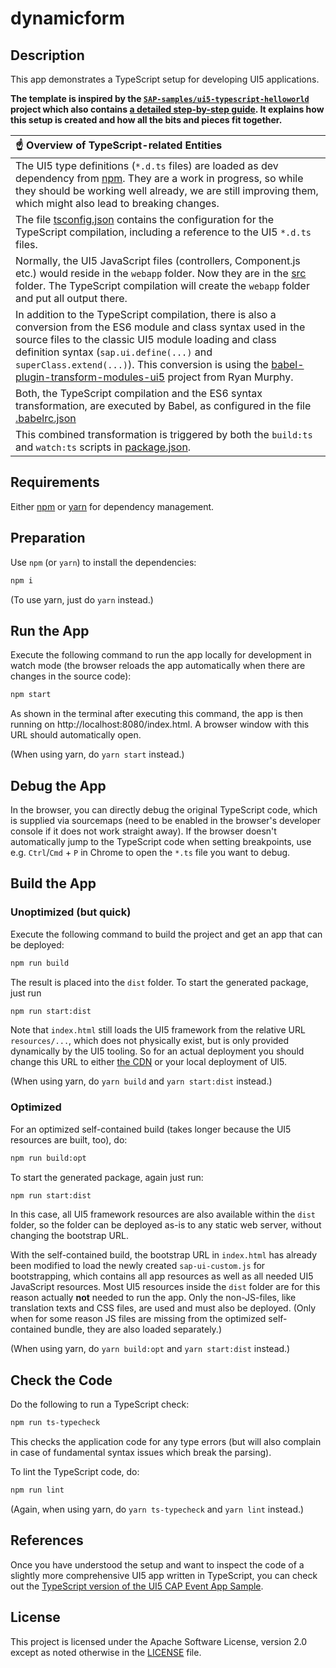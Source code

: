 # dynamicform

## Description

This app demonstrates a TypeScript setup for developing UI5 applications.

**The template is inspired by the [`SAP-samples/ui5-typescript-helloworld`](https://github.com/SAP-samples/ui5-typescript-helloworld) project which also contains [a detailed step-by-step guide](https://github.com/SAP-samples/ui5-typescript-helloworld/blob/main/step-by-step.md). It explains how this setup is created and how all the bits and pieces fit together.**

| :point_up: Overview of TypeScript-related Entities |
|:---------------------------|
| The UI5 type definitions (`*.d.ts` files) are loaded as dev dependency from [npm](https://www.npmjs.com/package/@openui5/ts-types-esm). They are a work in progress, so while they should be working well already, we are still improving them, which might also lead to breaking changes. |
| The file [tsconfig.json](tsconfig.json) contains the configuration for the TypeScript compilation, including a reference to the UI5 `*.d.ts` files. |
| Normally, the UI5 JavaScript files (controllers, Component.js etc.) would reside in the `webapp` folder. Now they are in the [src](src) folder. The TypeScript compilation will create the `webapp` folder and put all output there. |
| In addition to the TypeScript compilation, there is also a conversion from the ES6 module and class syntax used in the source files to the classic UI5 module loading and class definition syntax (`sap.ui.define(...)` and `superClass.extend(...)`). This conversion is using the [babel-plugin-transform-modules-ui5](https://github.com/r-murphy/babel-plugin-transform-modules-ui5) project from Ryan Murphy. |
| Both, the TypeScript compilation and the ES6 syntax transformation, are executed by Babel, as configured in the file [.babelrc.json](.babelrc.json) |
| This combined transformation is triggered by both the `build:ts` and `watch:ts` scripts in [package.json](package.json). |

## Requirements

Either [npm](https://www.npmjs.com/) or [yarn](https://yarnpkg.com/) for dependency management.

## Preparation

Use `npm` (or `yarn`) to install the dependencies:

```sh
npm i
```

(To use yarn, just do `yarn` instead.)

## Run the App

Execute the following command to run the app locally for development in watch mode (the browser reloads the app automatically when there are changes in the source code):

```sh
npm start
```

As shown in the terminal after executing this command, the app is then running on http://localhost:8080/index.html. A browser window with this URL should automatically open.

(When using yarn, do `yarn start` instead.)

## Debug the App

In the browser, you can directly debug the original TypeScript code, which is supplied via sourcemaps (need to be enabled in the browser's developer console if it does not work straight away). If the browser doesn't automatically jump to the TypeScript code when setting breakpoints, use e.g. `Ctrl`/`Cmd` + `P` in Chrome to open the `*.ts` file you want to debug.

## Build the App

### Unoptimized (but quick)

Execute the following command to build the project and get an app that can be deployed:

```sh
npm run build
```

The result is placed into the `dist` folder. To start the generated package, just run

```sh
npm run start:dist
```

Note that `index.html` still loads the UI5 framework from the relative URL `resources/...`, which does not physically exist, but is only provided dynamically by the UI5 tooling. So for an actual deployment you should change this URL to either [the CDN](https://openui5.hana.ondemand.com/#/topic/2d3eb2f322ea4a82983c1c62a33ec4ae) or your local deployment of UI5.

(When using yarn, do `yarn build` and `yarn start:dist` instead.)

### Optimized

For an optimized self-contained build (takes longer because the UI5 resources are built, too), do:

```sh
npm run build:opt
```

To start the generated package, again just run:

```sh
npm run start:dist
```

In this case, all UI5 framework resources are also available within the `dist` folder, so the folder can be deployed as-is to any static web server, without changing the bootstrap URL.

With the self-contained build, the bootstrap URL in `index.html` has already been modified to load the newly created `sap-ui-custom.js` for bootstrapping, which contains all app resources as well as all needed UI5 JavaScript resources. Most UI5 resources inside the `dist` folder are for this reason actually **not** needed to run the app. Only the non-JS-files, like translation texts and CSS files, are used and must also be deployed. (Only when for some reason JS files are missing from the optimized self-contained bundle, they are also loaded separately.)

(When using yarn, do `yarn build:opt` and `yarn start:dist` instead.)

## Check the Code

Do the following to run a TypeScript check:

```sh
npm run ts-typecheck
```

This checks the application code for any type errors (but will also complain in case of fundamental syntax issues which break the parsing).

To lint the TypeScript code, do:

```sh
npm run lint
```

(Again, when using yarn, do `yarn ts-typecheck` and `yarn lint` instead.)

## References

Once you have understood the setup and want to inspect the code of a slightly more comprehensive UI5 app written in TypeScript, you can check out the [TypeScript version of the UI5 CAP Event App Sample](https://github.com/SAP-samples/ui5-cap-event-app/tree/typescript).


## License

This project is licensed under the Apache Software License, version 2.0 except as noted otherwise in the [LICENSE](LICENSE) file.
